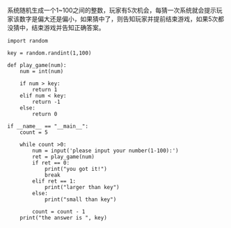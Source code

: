 系统随机生成一个1~100之间的整数，玩家有5次机会，每猜一次系统就会提示玩家该数字是偏大还是偏小，如果猜中了，则告知玩家并提前结束游戏，如果5次都没猜中，结束游戏并告知正确答案。

    import random

    key = random.randint(1,100)

    def play_game(num):
        num = int(num)

        if num > key:
            return 1
        elif num < key:
            return -1
        else:
            return 0

    if __name__ == "__main__":
        count = 5
        
        while count >0:
            num = input('please input your number(1-100):')
            ret = play_game(num)
            if ret == 0:
                print("you got it!")
                break
            elif ret == 1:
                print("larger than key")
            else:
                print("small than key")

            count = count - 1
        print("the answer is ", key)